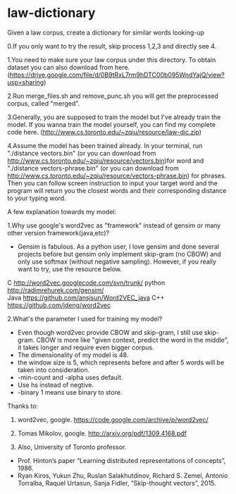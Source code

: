 # law-dictionary
Given a law corpus, create a dictionary for similar words looking-up

0.If you only want to try the result, skip process 1,2,3 and directly see 4.

1.You need to make sure your law corpus under this directory. To obtain dataset you can also download from here. (https://drive.google.com/file/d/0B9tRxL7rm9hDTC00b095WndYajQ/view?usp=sharing)

2.Run merge_files.sh and remove_punc.sh you will get the preprocessed corpus, called "merged".

3.Generally, you are supposed to train the model but I've already train the model. If you wanna train the model yourself, you can find my complete code here. (http://www.cs.toronto.edu/~zqiu/resource/law-dic.zip)

4.Assume the model has been trained already. In your terminal, run "./distance vectors.bin" (or you can download from http://www.cs.toronto.edu/~zqiu/resource/vectors.bin)for word and "./distance vectors-phrase.bin" (or you can download from http://www.cs.toronto.edu/~zqiu/resource/vectors-phrase.bin) for phrases. Then you can follow screen instruction to input your target word and the program will return you the closest words and their corresponding distance to your typing word.

A few explanation towards my model:

1.Why use google's word2vec as "framework" instead of gensim or many other version framework(java,etc)?
- Gensim is fabulous. As a python user, I love gensim and done several projects before but gensim only implement skip-gram (no CBOW) and only use softmax (without negative sampling). However, if you really want to try, use the resource below.


C	http://word2vec.googlecode.com/svn/trunk/
python	http://radimrehurek.com/gensim/		 
Java	https://github.com/ansjsun/Word2VEC_java 
C++	https://github.com/jdeng/word2vec

2.What's the parameter I used for training my model?
- Even though word2vec provide CBOW and skip-gram, I still use skip-gram. CBOW is more like "given context, predict the word in the middle", it takes longer and require even bigger corpus.
- The dimensionality of my model is 48.
- the window size is 5, which represents before and after 5 words will be taken into consideration.
- -min-count and -alpha uses default.
- Use hs instead of negtive.
- -binary 1 means use binary to store.



Thanks to:
1. word2vec, google. https://code.google.com/archive/p/word2vec/

2. Tomas Mikolov, google. http://arxiv.org/pdf/1309.4168.pdf

3. Also, University of Toronto professor.
-  Prof. Hinton’s paper “Learning distributed representations of concepts”, 1986.
-  Ryan Kiros, Yukun Zhu, Ruslan Salakhutdinov, Richard S. Zemel, Antonio Torralba, Raquel Urtasun, Sanja Fidler, “Skip-thought vectors”, 2015.
